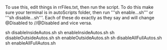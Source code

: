 To use this, edit things in rrFiles.txt, then run the script. To do this make sure your terminal is
in autoScripts folder, then run '''sh enable...sh''' or '''sh disable...sh'''. Each of these do
exactly as they say and will change @Disabled to //@Disabled and vice versa.

sh disableInsideAutos.sh
sh enableInsideAutos.sh
sh disableOutsideAutos.sh
sh enableOutsideAutos.sh
sh disableAllFullAutos.sh
sh enableAllFullAutos.sh
